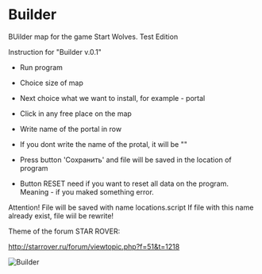 # Builder
BUilder map for the game Start Wolves. Test Edition

   Instruction for "Builder v.0.1" 


- Run program
- Choice size of map



- Next choice what we want to install, for example - portal
- Click in any free place on the map
- Write name of the portal in row
- If you dont write the name of the protal, it will be ""
- Press button 'Сохранить' and file will be saved in the location of program 


- Button RESET need if you want to reset all data on the program. Meaning - if you maked something error.

Attention! File will be saved with name locations.script
If file with this name already exist, file wiil be rewrite!

Theme of the forum STAR ROVER:

http://starrover.ru/forum/viewtopic.php?f=51&t=1218

![Builder](https://github.com/Poitreqm/Builder/assets/23151017/7f2293fc-5c81-4c31-afbf-586131d9f5b0)
